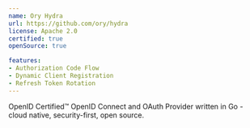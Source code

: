 ```yaml
---
name: Ory Hydra
url: https://github.com/ory/hydra
license: Apache 2.0
certified: true
openSource: true

features:
- Authorization Code Flow
- Dynamic Client Registration
- Refresh Token Rotation
---
```


OpenID Certified™ OpenID Connect and OAuth Provider written in Go - cloud native, security-first, open source.
